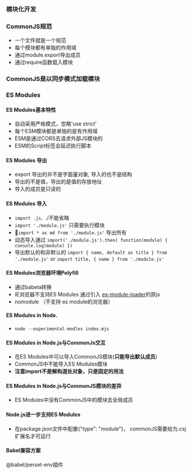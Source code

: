 ### 模块化开发
### CommonJS规范
- 一个文件就是一个规范
- 每个模块都有单独的作用域
- 通过module.export导出成员
- 通过require函数载入模块
### CommonJS是以同步模式加载模块
### ES Modules
#### ES Modules基本特性
- 自动采用严格模式，忽略'use strict'
- 每个ESM模块都是单独的是有作用域
- ESM是通过CORS去请求外部JS模块的
- ESM的Script标签会延迟执行脚本
#### ES Modules 导出
- export 导出的并不是字面量对象, 导入的也不是结构
- 导出的不是值，导出的是值的存放地址
- 导入的成员是只读的
#### ES Modules 导入
- `import .js、`./不能省略
- `import './module.js'` 只需要执行模块
- `import * as md from './module.js'` 导出所有
- 动态导入通过 `import('./module.js').then( function(module) { console.log(module) })`
- 导出默认的和非默认的 `import { name, default as title } from './module.js'` or `import title, { name } from './module.js'`
#### ES Modules浏览器环境Polyfill
- 通过babela转换
- IE浏览器不支持ES Modules 通过引入 [es-module-loader](https://unpkg.com/browse/browser-es-module-loader@0.4.1/dist/)的原js
- nomodule （不支持 es module的浏览器）
#### ES Modules in Node.
- `node --experimental-modles index.mjs`
#### ES Modules in Node.js与CommonJs交互
- 在ES Modules中可以导入CommonJS模块(**只能导出默认成员**)
- CommonJS中不能导入ES Modules模块
- **注意import不是解构道处对象，只是固定的用法**
#### ES Modules in Node.js与CommonJS模块的差异
- ES Modules中没有CommonJS中的模块去全局成员
#### Node.js进一步支持ES Modules
- 在package.json文件中配置{"type": "module"}， commonJS需要给为.csj扩展名才可运行
#### Babel兼容方案
@babel/perset-env插件